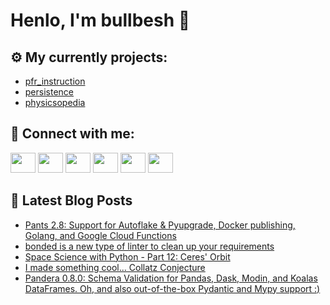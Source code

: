 # Henlo, I'm bullbesh 👋

## ⚙️ My currently projects:
- [pfr_instruction](https://github.com/bullbesh/pfr_instruction)
- [persistence](https://github.com/bullbesh/persistence)
- [physicsopedia](https://github.com/bullbesh/physicsopedia)

## 🔎 Connect with me:
[<img height="32" width="40" src="https://cdn.jsdelivr.net/npm/simple-icons@v5/icons/telegram.svg" />](https://t.me/bullbesh)
[<img height="32" width="40" src="https://cdn.jsdelivr.net/npm/simple-icons@v5/icons/vk.svg" />](https://vk.com/bullbesh)
[<img height="32" width="40" src="https://cdn.jsdelivr.net/npm/simple-icons@v5/icons/twitter.svg" />](https://twitter.com/bullbesh1)
[<img height="32" width="40" src="https://cdn.jsdelivr.net/npm/simple-icons@v5/icons/instagram.svg" />](https://www.instagram.com/bullbesh)
[<img height="32" width="40" src="https://cdn.jsdelivr.net/npm/simple-icons@v5/icons/reddit.svg" />](https://www.reddit.com/user/bullbesh)
[<img height="32" width="40" src="https://cdn.jsdelivr.net/npm/simple-icons@v5/icons/youtube.svg" />](https://www.youtube.com/channel/UCtfjRs6uzgq5mfm8S06WTcg)

## 📕 Latest Blog Posts
<!-- BLOG-POST-LIST:START -->
- [Pants 2.8: Support for Autoflake &amp; Pyupgrade, Docker publishing, Golang, and Google Cloud Functions](https://www.reddit.com/r/Python/comments/qwbegx/pants_28_support_for_autoflake_pyupgrade_docker/)
- [bonded is a new type of linter to clean up your requirements](https://www.reddit.com/r/Python/comments/qwb6oy/bonded_is_a_new_type_of_linter_to_clean_up_your/)
- [Space Science with Python - Part 12: Ceres&#39; Orbit](https://www.reddit.com/r/Python/comments/qwb01t/space_science_with_python_part_12_ceres_orbit/)
- [I made something cool... Collatz Conjecture](https://www.reddit.com/r/Python/comments/qw99x3/i_made_something_cool_collatz_conjecture/)
- [Pandera 0.8.0: Schema Validation for Pandas, Dask, Modin, and Koalas DataFrames. Oh, and also out-of-the-box Pydantic and Mypy support :&rpar;](https://www.reddit.com/r/Python/comments/qw8r4s/pandera_080_schema_validation_for_pandas_dask/)
<!-- BLOG-POST-LIST:END -->
